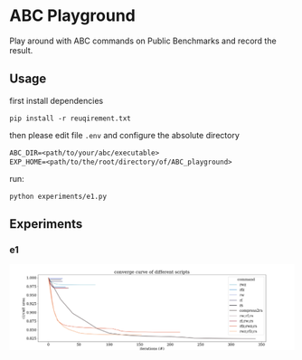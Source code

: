 # ABC Playground

Play around with ABC commands on Public Benchmarks and record the result.
## Usage
first install dependencies
```
pip install -r reuqirement.txt
```
then please edit file `.env` and configure the absolute directory
```
ABC_DIR=<path/to/your/abc/executable>
EXP_HOME=<path/to/the/root/directory/of/ABC_playground>
```
run:
```
python experiments/e1.py
```

## Experiments

### e1
![](./figures/e1.png)

